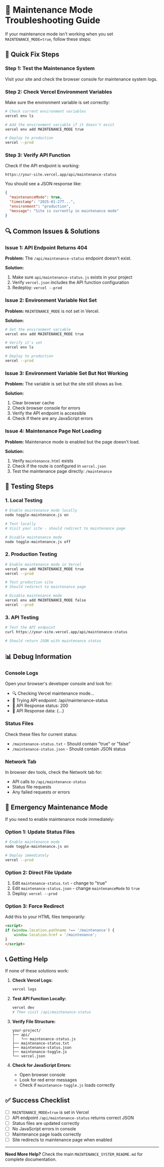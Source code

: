 # 🔧 Maintenance Mode Troubleshooting Guide

If your maintenance mode isn't working when you set `MAINTENANCE_MODE=true`, follow these steps:

## 🚨 Quick Fix Steps

### Step 1: Test the Maintenance System
Visit your site and check the browser console for maintenance system logs.

### Step 2: Check Vercel Environment Variables
Make sure the environment variable is set correctly:

```bash
# Check current environment variables
vercel env ls

# Add the environment variable if it doesn't exist
vercel env add MAINTENANCE_MODE true

# Deploy to production
vercel --prod
```

### Step 3: Verify API Function
Check if the API endpoint is working:
```
https://your-site.vercel.app/api/maintenance-status
```

You should see a JSON response like:
```json
{
  "maintenanceMode": true,
  "timestamp": "2025-01-27T...",
  "environment": "production",
  "message": "Site is currently in maintenance mode"
}
```

## 🔍 Common Issues & Solutions

### Issue 1: API Endpoint Returns 404
**Problem:** The `/api/maintenance-status` endpoint doesn't exist.

**Solution:** 
1. Make sure `api/maintenance-status.js` exists in your project
2. Verify `vercel.json` includes the API function configuration
3. Redeploy: `vercel --prod`

### Issue 2: Environment Variable Not Set
**Problem:** `MAINTENANCE_MODE` is not set in Vercel.

**Solution:**
```bash
# Set the environment variable
vercel env add MAINTENANCE_MODE true

# Verify it's set
vercel env ls

# Deploy to production
vercel --prod
```

### Issue 3: Environment Variable Set But Not Working
**Problem:** The variable is set but the site still shows as live.

**Solution:**
1. Clear browser cache
2. Check browser console for errors
3. Verify the API endpoint is accessible
4. Check if there are any JavaScript errors

### Issue 4: Maintenance Page Not Loading
**Problem:** Maintenance mode is enabled but the page doesn't load.

**Solution:**
1. Verify `maintenance.html` exists
2. Check if the route is configured in `vercel.json`
3. Test the maintenance page directly: `/maintenance`

## 🧪 Testing Steps

### 1. Local Testing
```bash
# Enable maintenance mode locally
node toggle-maintenance.js on

# Test locally
# Visit your site - should redirect to maintenance page

# Disable maintenance mode
node toggle-maintenance.js off
```

### 2. Production Testing
```bash
# Enable maintenance mode in Vercel
vercel env add MAINTENANCE_MODE true
vercel --prod

# Test production site
# Should redirect to maintenance page

# Disable maintenance mode
vercel env add MAINTENANCE_MODE false
vercel --prod
```

### 3. API Testing
```bash
# Test the API endpoint
curl https://your-site.vercel.app/api/maintenance-status

# Should return JSON with maintenance status
```

## 📊 Debug Information

### Console Logs
Open your browser's developer console and look for:
- 🔍 Checking Vercel maintenance mode...
- 📡 Trying API endpoint: /api/maintenance-status
- 📡 API Response status: 200
- 📡 API Response data: {...}

### Status Files
Check these files for current status:
- `/maintenance-status.txt` - Should contain "true" or "false"
- `/maintenance-status.json` - Should contain JSON status

### Network Tab
In browser dev tools, check the Network tab for:
- API calls to `/api/maintenance-status`
- Status file requests
- Any failed requests or errors

## 🚀 Emergency Maintenance Mode

If you need to enable maintenance mode immediately:

### Option 1: Update Status Files
```bash
# Enable maintenance mode
node toggle-maintenance.js on

# Deploy immediately
vercel --prod
```

### Option 2: Direct File Update
1. Edit `maintenance-status.txt` - change to "true"
2. Edit `maintenance-status.json` - change `maintenanceMode` to `true`
3. Deploy: `vercel --prod`

### Option 3: Force Redirect
Add this to your HTML files temporarily:
```html
<script>
if (window.location.pathname !== '/maintenance') {
    window.location.href = '/maintenance';
}
</script>
```

## 📞 Getting Help

If none of these solutions work:

1. **Check Vercel Logs:**
   ```bash
   vercel logs
   ```

2. **Test API Function Locally:**
   ```bash
   vercel dev
   # Then visit /api/maintenance-status
   ```

3. **Verify File Structure:**
   ```
   your-project/
   ├── api/
   │   └── maintenance-status.js
   ├── maintenance-status.txt
   ├── maintenance-status.json
   ├── maintenance-toggle.js
   └── vercel.json
   ```

4. **Check for JavaScript Errors:**
   - Open browser console
   - Look for red error messages
   - Check if `maintenance-toggle.js` loads correctly

## ✅ Success Checklist

- [ ] `MAINTENANCE_MODE=true` is set in Vercel
- [ ] API endpoint `/api/maintenance-status` returns correct JSON
- [ ] Status files are updated correctly
- [ ] No JavaScript errors in console
- [ ] Maintenance page loads correctly
- [ ] Site redirects to maintenance page when enabled

---

**Need More Help?** Check the main `MAINTENANCE_SYSTEM_README.md` for complete documentation.

